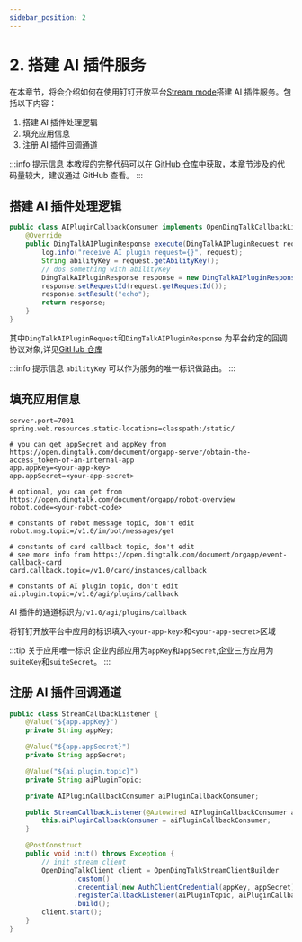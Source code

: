 ```yaml
---
sidebar_position: 2
---
```


# 2. 搭建 AI 插件服务

在本章节，将会介绍如何在使用钉钉开放平台[Stream mode](https://open-dingtalk.github.io/developerpedia/docs/learn/stream/overview)搭建 AI 插件服务。包括以下内容：
1. 搭建 AI 插件处理逻辑
2. 填充应用信息
3. 注册 AI 插件回调通道

:::info 提示信息
本教程的完整代码可以在 [GitHub 仓库](https://github.com/open-dingtalk/dingtalk-stream-sdk-java-quick-start)中获取，本章节涉及的代码量较大，建议通过 GitHub 查看。
:::


## 搭建 AI 插件处理逻辑
```java title="AIPluginCallbackConsumer.java" showLineNumbers
public class AIPluginCallbackConsumer implements OpenDingTalkCallbackListener<DingTalkAIPluginRequest, DingTalkAIPluginResponse> {
    @Override
    public DingTalkAIPluginResponse execute(DingTalkAIPluginRequest request) {
        log.info("receive AI plugin request={}", request);
        String abilityKey = request.getAbilityKey();
        // dos something with abilityKey
        DingTalkAIPluginResponse response = new DingTalkAIPluginResponse();
        response.setRequestId(request.getRequestId());
        response.setResult("echo");
        return response;
    }
}
```
其中`DingTalkAIPluginRequest`和`DingTalkAIPluginResponse` 为平台约定的回调协议对象,详见[GitHub 仓库](https://github.com/open-dingtalk/dingtalk-stream-sdk-java-quick-start/tree/main/src/main/java/org/example/model)

:::info 提示信息
`abilityKey` 可以作为服务的唯一标识做路由。
:::

## 填充应用信息
``` properties
server.port=7001
spring.web.resources.static-locations=classpath:/static/

# you can get appSecret and appKey from https://open.dingtalk.com/document/orgapp-server/obtain-the-access_token-of-an-internal-app
app.appKey=<your-app-key> 
app.appSecret=<your-app-secret>

# optional, you can get from https://open.dingtalk.com/document/orgapp/robot-overview
robot.code=<your-robot-code>

# constants of robot message topic, don't edit
robot.msg.topic=/v1.0/im/bot/messages/get

# constants of card callback topic, don't edit
# see more info from https://open.dingtalk.com/document/orgapp/event-callback-card
card.callback.topic=/v1.0/card/instances/callback

# constants of AI plugin topic, don't edit
ai.plugin.topic=/v1.0/agi/plugins/callback

```
AI 插件的通道标识为`/v1.0/agi/plugins/callback`

将钉钉开放平台中应用的标识填入`<your-app-key>`和`<your-app-secret>`区域

:::tip 关于应用唯一标识
企业内部应用为`appKey`和`appSecret`,企业三方应用为`suiteKey`和`suiteSecret`。
:::

## 注册 AI 插件回调通道
```java title="StreamCallbackListener.java" showLineNumbers
public class StreamCallbackListener {
    @Value("${app.appKey}")
    private String appKey;

    @Value("${app.appSecret}")
    private String appSecret;

    @Value("${ai.plugin.topic}")
    private String aiPluginTopic;

    private AIPluginCallbackConsumer aiPluginCallbackConsumer;

    public StreamCallbackListener(@Autowired AIPluginCallbackConsumer aiPluginCallbackConsumer) {
        this.aiPluginCallbackConsumer = aiPluginCallbackConsumer;
    }

    @PostConstruct
    public void init() throws Exception {
        // init stream client
        OpenDingTalkClient client = OpenDingTalkStreamClientBuilder
                .custom()
                .credential(new AuthClientCredential(appKey, appSecret))
                .registerCallbackListener(aiPluginTopic, aiPluginCallbackConsumer)
                .build();
        client.start();
    }
}
```



